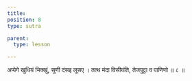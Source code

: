```yaml
---
title: 
position: 8
type: sutra

parent:
  type: lesson

---
```


अप्पेगे खुधियं भिक्खुं, सुणी दंसइ लूसए । 
तत्थ मंदा विसीयंति, तेजपुट्ठा व पाणिणो ॥ ८ ॥